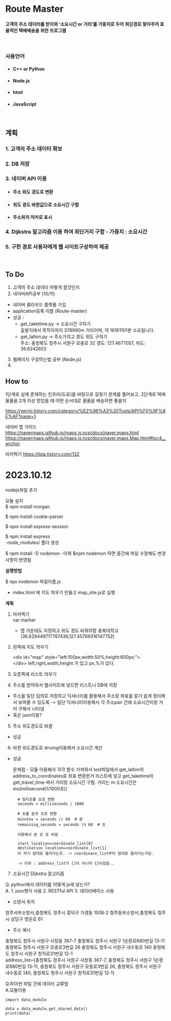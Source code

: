 # Route Master
#### 고객의 주소 데이터를 받아와 ‘소요시간 or 거리’를 가중치로 두어 최단경로 찾아주어 효율적인 택배배송을 위한 프로그램   
  
</br>

### 사용언어 
- #### C++ or Python
- #### Node.js
- #### html
- #### JavaScript

</br>

## 계획
### 1. 고객의 주소 데이터 확보 
### 2. DB 저장
### 3. 네이버 API 이용
 - #### 주소 위도 경도로 변환
 - #### 위도 경도 바뀐값으로 소요시간 구함
 - #### 주소위치 마커로 표시
### 4. Dijkstra 알고리즘 이용 하여 최단거리 구함 - 가중치 : 소요시간
### 5. 구한 경로 사용자에게 웹 사이트구성하여 제공

</br>

## To Do
1. 고객의 주소 데이터 어떻게 할것인지 
2. 네이버API공부 
(10/11)
- 네이버 클라우드 플랫폼 가입
- application등록 이름 (Route-master)
- 성공 :    
    * get_taketime.py -> 소요시간 구하기  
        출발지에서 목적지까지 378990m 거리이며, 약 16161101분 소요됩니다. 
    * get_latlon.py -> 주소가지고 경도 위도 구하기   
        주소: 충청북도 청주시 서원구 모충로 32
        경도: 127.4677057, 위도: 36.6242653

3. 웹페이지 구성하는법 공부 (Node.js)
4. 

## How to 
1단계로 실제 존재하는 인프라(도로)를 바탕으로 길찾기 문제를 풀어보고, 2단계로 택배 물품을 2개 이상 받았을 때 어떤 순서대로 물품을 배송하면 좋을지


https://yermi.tistory.com/category/%E2%96%A3%20Tools/API%F0%9F%8E%AF?page=1


네이버 맵 가이드
https://navermaps.github.io/maps.js.ncp/docs/naver.maps.html  
https://navermaps.github.io/maps.js.ncp/docs/naver.maps.Map.html#toc4__anchor  

마커찍기
https://lpla.tistory.com/132
# 2023.10.12   
nodejs파일 추가 

모듈 설치   
$ npm install morgan  

$ npm install cookie-parser  

$ npm install express-session  

$ npm install express  
-node_modules/ 폴더 생성 

$ npm install -D nodemon 
-이제 $npm nodemon 하면 중간에 파일 수정해도 변경 사항이 반영됨 

**실행방법**

$ npx nodemon 파일이름.js

- index.html 에 지도 띄우기 만들고 map_site.js로 실행


**계획**  
1. 마커찍기  
    var marker   
    - 맵 가운데도 지정하고 위도 경도 바꿔야함 
    충북대학교 
    (36.629449717767436,127.45769316147752)

2. 왼쪽에 지도 띄우기

    \<div id="map" style="left:100px;width:50\%;height:600px;">  
\</div>
left,right,width,height 가 있고 px,\%가 있다.

3. 오른쪽에 리스트 띄우기 

4. 주소를 받아와서 웹사이트에 넣으면 리스트나 DB에 저장 
- 주소를 일단 임의로 저장하고 딕셔너리를 활용해서 주소랑 좌표를 알기 쉽게 정리해서 보여줄 수 있도록  -> 일단 딕셔너리이용해서 각 주소pair 간에 소요시간이랑 거리 구해서 나타냄 
- 혹은 json이용?

5. 주소 위도경도로 바꿈
- 성공 
6. 바뀐 위도경도로 driving이용해서 소요시간 계산
- 성공 

    문제점 - 모듈 이용해서 각각 함수 가져와서 test파일에서 get_latlon의 address_to_coordinates로 좌표 변환한거 리스트에 넣고 get_taketime의 get_travel_time 써서 거리랑 소요시간 구함. 거리는 m 소요시간은 ms(millisecond(1/1000초)) 

        # 밀리초를 초로 변환
        seconds = milliseconds / 1000

        # 초를 분과 초로 변환
        minutes = seconds // 60  # 분
        remaining_seconds = seconds \% 60  # 초

        이용해서 분 초 로 바꿈 
        
        start_location=coordinate_list[0]
        destination_location=coordinate_list[1] 
        이 자기 맘대로 들어가는듯. -> coordinate_list부터 맘대로 들어가는거임.

        -> 이유 : address_list가 []이 아니라 {}이었음..


7. 소요시간 Dijkstra 알고리즘

Q. python에서 데이터를 어떻게 js에 넣는가?  
A. 1. json형식 사용
2. RESTful API 
3. 데이터베이스 사용


+ 소방서 위치  

청주서부소방서,충청북도 청주시 흥덕구 가경동 1508-2
청주동부소방서,충청북도 청주시 상당구 영운로 61


+ 주소 예시 

충청북도 청주시 서원구 사창동 367-7
충청북도 청주시 서원구 1순환로680번길 13-11
충청북도 청주시 서원구 모충로3번길 26
충청북도 청주시 서원구 내수동로 140
충청북도 청주시 서원구 창직로31번길 12-1  
address_list={충청북도 청주시 서원구 사창동 367-7,
충청북도 청주시 서원구 1순환로680번길 13-11,
충청북도 청주시 서원구 모충로3번길 26,
충청북도 청주시 서원구 내수동로 140,
충청북도 청주시 서원구 창직로31번길 12-1}


Q.파이썬 파일 간에 데이터 교류법  
A.모듈이용 
    

    import data_module

    data = data_module.get_shared_data()
    print(data)





